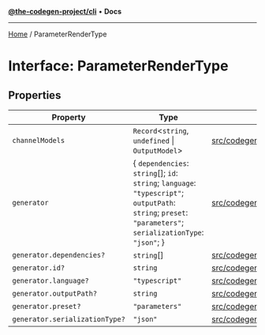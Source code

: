 [**@the-codegen-project/cli**](../API.md) • **Docs**

***

[Home](../API.md) / ParameterRenderType

# Interface: ParameterRenderType

## Properties

| Property | Type | Defined in |
| ------ | ------ | ------ |
| `channelModels` | `Record`\<`string`, `undefined` \| `OutputModel`\> | [src/codegen/types.ts:60](https://github.com/the-codegen-project/cli/blob/main/src/codegen/types.ts#L60) |
| `generator` | \{ `dependencies`: `string`[]; `id`: `string`; `language`: `"typescript"`; `outputPath`: `string`; `preset`: `"parameters"`; `serializationType`: `"json"`; \} | [src/codegen/types.ts:61](https://github.com/the-codegen-project/cli/blob/main/src/codegen/types.ts#L61) |
| `generator.dependencies?` | `string`[] | [src/codegen/generators/typescript/parameters.ts:17](https://github.com/the-codegen-project/cli/blob/main/src/codegen/generators/typescript/parameters.ts#L17) |
| `generator.id?` | `string` | [src/codegen/generators/typescript/parameters.ts:16](https://github.com/the-codegen-project/cli/blob/main/src/codegen/generators/typescript/parameters.ts#L16) |
| `generator.language?` | `"typescript"` | [src/codegen/generators/typescript/parameters.ts:21](https://github.com/the-codegen-project/cli/blob/main/src/codegen/generators/typescript/parameters.ts#L21) |
| `generator.outputPath?` | `string` | [src/codegen/generators/typescript/parameters.ts:19](https://github.com/the-codegen-project/cli/blob/main/src/codegen/generators/typescript/parameters.ts#L19) |
| `generator.preset?` | `"parameters"` | [src/codegen/generators/typescript/parameters.ts:18](https://github.com/the-codegen-project/cli/blob/main/src/codegen/generators/typescript/parameters.ts#L18) |
| `generator.serializationType?` | `"json"` | [src/codegen/generators/typescript/parameters.ts:20](https://github.com/the-codegen-project/cli/blob/main/src/codegen/generators/typescript/parameters.ts#L20) |
